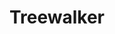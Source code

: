 ---
title: "Treewalker"
canonical: "skill/treewalker"
canonical_title: "Plant Loresheet"
lists:
     - plant-loresheet
tier: 4
osp_cost: 85
---